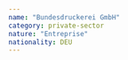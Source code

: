 ```yaml
---
name: "Bundesdruckerei GmbH"
category: private-sector
nature: "Entreprise"
nationality: DEU
---
```

